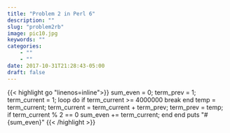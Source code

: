 ```yaml
---
title: "Problem 2 in Perl 6"
description: ""
slug: "problem2rb"
image: pic10.jpg
keywords: ""
categories: 
    - ""
    - ""
date: 2017-10-31T21:28:43-05:00
draft: false
---
```

{{< highlight go  "linenos=inline">}}
sum_even = 0;
term_prev = 1;
term_current = 1;
loop do
    if term_current >= 4000000
        break
    end
    temp = term_current;
    term_current = term_current + term_prev;
    term_prev = temp;
    if term_current % 2 == 0
        sum_even += term_current;
    end 
end
puts "#{sum_even}"
{{< /highlight >}}
